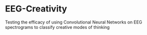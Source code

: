 # EEG-Creativity
Testing the efficacy of using Convolutional Neural Networks on EEG spectrograms to classify creative modes of thinking
